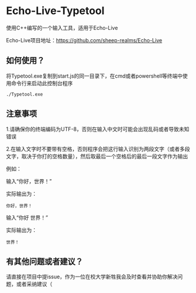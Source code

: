 # Echo-Live-Typetool
使用C++编写的一个输入工具，适用于Echo-Live

Echo-Live项目地址：https://github.com/sheep-realms/Echo-Live

## 如何使用？

将Typetool.exe复制到start.js的同一目录下，在cmd或者powershell等终端中使用命令行来启动此控制台程序

```./Typetool.exe```

## 注意事项

1.请确保你的终端编码为UTF-8，否则在输入中文时可能会出现乱码或者导致未知错误

2.在输入文字时不要带有空格，否则程序会把这行输入识别为两段文字（或者多段文字，取决于你打的空格数量），然后取最后一个空格后的最后一段文字作为输出

例如：

输入“你好，世界！”

实际输出为：

```你好，世界！```

输入“你好 世界！”

实际输出为：

```世界！```

## 有其他问题或者建议？

请直接在项目中提issue，作为一位在校大学新牲我会及时查看并协助你解决问题，或者采纳建议（
